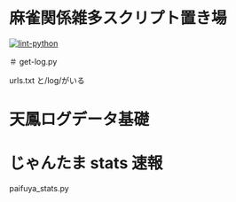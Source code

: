 # 麻雀関係雑多スクリプト置き場

[![lint-python](https://github.com/0num4/paifu-playground/actions/workflows/lint.yml/badge.svg)](https://github.com/0num4/paifu-playground/actions/workflows/lint.yml)

＃ get-log.py

urls.txt と/log/がいる

# 天鳳ログデータ基礎

# じゃんたま stats 速報

paifuya_stats.py
